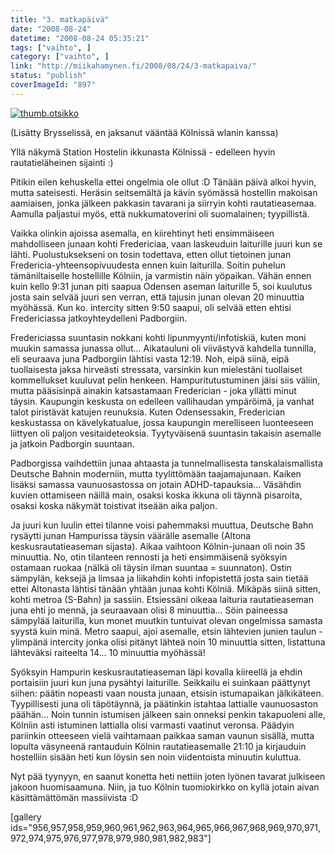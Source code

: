 ```yaml
---
title: "3. matkapäivä"
date: "2008-08-24"
datetime: "2008-08-24 05:35:21"
tags: ["vaihto", ]
category: ["vaihto", ]
link: "http://miikahamynen.fi/2008/08/24/3-matkapaiva/"
status: "publish"
coverImageId: "897"
---
```


[![](/uploads/2008/08/thumb.otsikko3.jpg "thumb.otsikko")](http://miikahamynen.fi/2008/08/24/3-matkapaiva/thumb-otsikko-28/)

(Lisätty Brysselissä, en jaksanut vääntää Kölnissä wlanin kanssa)

Yllä näkymä Station Hostelin ikkunasta Kölnissä - edelleen hyvin rautatieläheinen sijainti :)

Pitikin eilen kehuskella ettei ongelmia ole ollut :D Tänään päivä alkoi hyvin, mutta sateisesti. Heräsin seitsemältä ja kävin syömässä hostellin makoisan aamiaisen, jonka jälkeen pakkasin tavarani ja siirryin kohti rautatieasemaa. Aamulla paljastui myös, että nukkumatoverini oli suomalainen; tyypillistä.

Vaikka olinkin ajoissa asemalla, en kiirehtinyt heti ensimmäiseen mahdolliseen junaan kohti Fredericiaa, vaan laskeuduin laiturille juuri kun se lähti. Puolustuksekseni on tosin todettava, etten ollut tietoinen junan Fredericia-yhteensopivuudesta ennen kuin laiturilla. Soitin puhelun tämäniltaiselle hostellille Kölniin, ja varmistin näin yöpaikan. Vähän ennen kuin kello 9:31 junan piti saapua Odensen aseman laiturille 5, soi kuulutus josta sain selvää juuri sen verran, että tajusin junan olevan 20 minuuttia myöhässä. Kun ko. intercity sitten 9:50 saapui, oli selvää etten ehtisi Fredericiassa jatkoyhteydelleni Padborgiin.

Fredericiassa suuntasin nokkani kohti lipunmyynti/infotiskiä, kuten moni muukin samassa junassa ollut... Aikatauluni oli viivästyvä kahdella tunnilla, eli seuraava juna Padborgiin lähtisi vasta 12:19. Noh, eipä siinä, eipä tuollaisesta jaksa hirveästi stressata, varsinkin kun mielestäni tuollaiset kommellukset kuuluvat pelin henkeen. Hampuritutustuminen jäisi siis väliin, mutta pääsisinpä ainakin katsastamaan Frederician - joka yllätti minut täysin. Kaupungin keskusta on edelleen vallihaudan ympäröimä, ja vanhat talot piristävät katujen reunuksia. Kuten Odensessakin, Frederician keskustassa on kävelykatualue, jossa kaupungin merelliseen luonteeseen liittyen oli paljon vesitaideteoksia. Tyytyväisenä suuntasin takaisin asemalle ja jatkoin Padborgin suuntaan.

Padborgissa vaihdettiin junaa ahtaasta ja tunnelmallisesta tanskalaismallista Deutsche Bahnin moderniin, mutta tyylittömään taajamajunaan. Kaiken lisäksi samassa vaunuosastossa on jotain ADHD-tapauksia... Väsähdin kuvien ottamiseen näillä main, osaksi koska ikkuna oli täynnä pisaroita, osaksi koska näkymät toistivat itseään aika paljon.

Ja juuri kun luulin ettei tilanne voisi pahemmaksi muuttua, Deutsche Bahn rysäytti junan Hampurissa täysin väärälle asemalle (Altona keskusrautatieaseman sijasta). Aikaa vaihtoon Kölnin-junaan oli noin 35 minuuttia. No, otin tilanteen rennosti ja heti ensimmäisenä syöksyin ostamaan ruokaa (nälkä oli täysin ilman suuntaa = suunnaton). Ostin sämpylän, keksejä ja limsaa ja liikahdin kohti infopistettä josta sain tietää ettei Altonasta lähtisi tänään yhtään junaa kohti Kölniä. Mikäpäs siinä sitten, kohti metroa (S-Bahn) ja sassiin. Etsiessäni oikeaa laituria rautatieaseman juna ehti jo mennä, ja seuraavaan olisi 8 minuuttia... Söin paineessa sämpylää laiturilla, kun monet muutkin tuntuivat olevan ongelmissa samasta syystä kuin minä. Metro saapui, ajoi asemalle, etsin lähtevien junien taulun - ylimpänä intercity jonka olisi pitänyt lähteä noin 10 minuuttia sitten, listattuna lähteväksi raiteelta 14... 10 minuuttia myöhässä!

Syöksyin Hampurin keskusrautatieaseman läpi kovalla kiireellä ja ehdin portaisiin juuri kun juna pysähtyi laiturille. Seikkailu ei suinkaan päättynyt siihen: päätin nopeasti vaan nousta junaan, etsisin istumapaikan jälkikäteen. Tyypillisesti juna oli täpötäynnä, ja päätinkin istahtaa lattialle vaunuosaston päähän... Noin tunnin istumisen jälkeen sain onneksi penkin takapuoleni alle, Kölniin asti istuminen lattialla olisi varmasti vaatinut veronsa. Päädyin pariinkin otteeseen vielä vaihtamaan paikkaa saman vaunun sisällä, mutta lopulta väsyneenä rantauduin Kölnin rautatieasemalle 21:10 ja kirjauduin hostelliin sisään heti kun löysin sen noin viidentoista minuutin kuluttua.

Nyt pää tyynyyn, en saanut konetta heti nettiin joten lyönen tavarat julkiseen jakoon huomisaamuna. Niin, ja tuo Kölnin tuomiokirkko on kyllä jotain aivan käsittämättömän massiivista :D

\[gallery ids="956,957,958,959,960,961,962,963,964,965,966,967,968,969,970,971,972,974,975,976,977,978,979,980,981,982,983"\]
